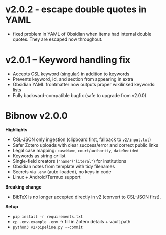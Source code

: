 # v2.0.2 - escape double quotes in YAML

- fixed problem in YAML of Obsidian when items had internal double quotes. They are escaped now throughout.

# v2.0.1 – Keyword handling fix

- Accepts CSL keyword (singular) in addition to keywords
- Prevents keyword, id, and section from appearing in extra
- Obsidian YAML frontmatter now outputs proper wikilinked keywords: lists
- Fully backward-compatible bugfix (safe to upgrade from v2.0.0)

# Bibnow v2.0.0

**Highlights**
- CSL-JSON only ingestion (clipboard first, fallback to `v2/input.txt`)
- Safer Zotero uploads with clear success/error and correct public links
- Legal case mapping: `caseName`, `court`/`authority`, `dateDecided`
- Keywords as string *or* list
- Single-field creators (`"name"`/`"literal"`) for institutions
- Obsidian notes from template with tidy filenames
- Secrets via `.env` (auto-loaded), no keys in code
- Linux + Android/Termux support

**Breaking change**
- BibTeX is no longer accepted directly in v2 (convert to CSL-JSON first).

**Setup**
- `pip install -r requirements.txt`
- `cp .env.example .env` → fill in Zotero details + vault path
- `python3 v2/pipeline.py --commit`
